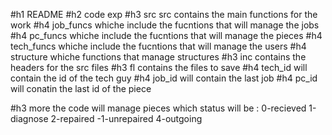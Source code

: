 #h1 README
#h2 code exp
#h3 src
    src contains the main functions for the work
    #h4 job_funcs
        whiche include the fucntions that will manage the jobs
    #h4 pc_funcs
        whiche include the fucntions that will manage the pieces
    #h4 tech_funcs
        whiche include the fucntions that will manage the users
    #h4 structure
        whiche functions that manage structures
#h3 inc contains the headers for the src files
#h3 fl
    contains the files to save
    #h4 tech_id will contain the id of the tech guy
    #h4 job_id will contain the last job
    #h4 pc_id will conatin the last id of the piece

#h3 more
the code will manage pieces which status will be :
0-recieved
1-diagnose
2-repaired
-1-unrepaired
4-outgoing
